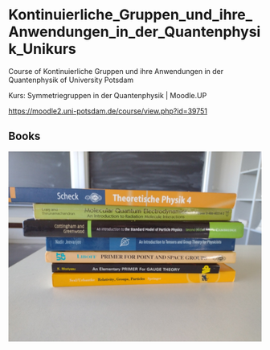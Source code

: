 # Kontinuierliche_Gruppen_und_ihre_Anwendungen_in_der_Quantenphysik_Unikurs
Course of Kontinuierliche Gruppen und ihre Anwendungen in der Quantenphysik of University Potsdam

Kurs: Symmetriegruppen in der Quantenphysik | Moodle.UP

https://moodle2.uni-potsdam.de/course/view.php?id=39751

## Books
![IMG_20231018_133208.png](IMG_20231018_133208.png)
